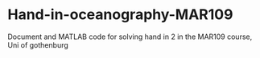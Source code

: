 # Hand-in-oceanography-MAR109
Document and MATLAB code for solving hand in 2 in the MAR109 course, Uni of gothenburg
